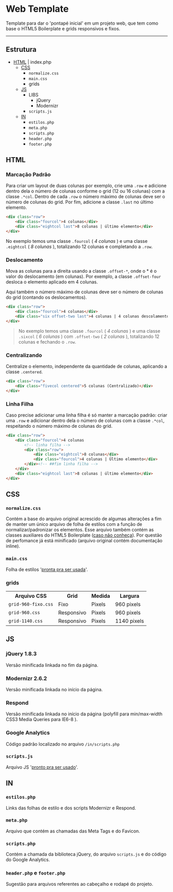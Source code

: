 # Web Template

Template para dar o 'pontapé inicial' em um projeto web, que tem como base o HTML5 Boilerplate e grids responsivos e fixos.

****

## Estrutura

* [HTML](https://github.com/a2comunicacao/template-web#html) | index.php
	* [CSS](https://github.com/a2comunicacao/template-web#css)
		* `normalize.css`
		* `main.css`
		* grids
	* [JS](https://github.com/a2comunicacao/template-web#js)
		* LIBS
			* jQuery
			* Modernizr
		* `scripts.js`
	* [IN](https://github.com/a2comunicacao/template-web#in)
		* `estilos.php`
		* `meta.php`
		* `scripts.php`
		* `header.php`
		* `footer.php`

## HTML

### Marcação Padrão

Para criar um layout de duas colunas por exemplo, crie uma `.row` e adicione dentro dela o número de colunas conforme o grid (12 ou 16 colunas) com a classe `.*col`. Dentro de cada `.row` o número máximo de colunas deve ser o número de colunas do grid.
Por fim, adicione a classe `.last` no último elemento.

```html
<div class="row">
	<div class="fourcol">4 colunas</div>
	<div class="eightcol last">8 colunas | último elemento</div>
</div>
```
No exemplo temos uma classe `.fourcol` ( *4 colunas* ) e uma classe `.eightcol` ( *8 colunas* ), totalizando 12 colunas e completando a `.row`.

### Deslocamento

Mova as colunas para a direita usando a classe `.offset-*`, onde o * é o valor do deslocamento (em colunas). Por exemplo, a classe `.offset-four` desloca o elemento aplicado em 4 colunas.

Aqui também o número máximo de colunas deve ser o número de colunas do grid (contando os deslocamentos).

```html
<div class="row">
	<div class="fourcol">4 colunas</div>
	<div class="six offset-two last">4 colunas | 4 colunas descolamento | último elemento</div>
</div>
```

> No exemplo temos uma classe `.fourcol` ( *4 colunas* ) e uma classe `.sixcol` ( *6 colunas* ) com `.offset-two` ( *2 colunas* ), totalizando 12 colunas e fechando o `.row`.

### Centralizando

Centralize o elemento, independente da quantidade de colunas, aplicando a classe `.centered`. 

```html
<div class="row">
	<div class="fivecol centered">5 colunas (Centralizado)</div>
</div>
```

### Linha Filha

Caso precise adicionar uma linha filha é só manter a marcação padrão: criar uma `.row` e adicionar dentro dela o número de colunas com a classe `.*col`, respeitando o número máximo de colunas do grid. 

```html
<div class="row">
	<div class="fourcol">4 colunas
		<!-- linha filha -->
		<div class="row">
			<div class="eightcol">8 colunas</div>
			<div class="fourcol">4 colunas | Último elemento</div>
		</div><!-- ##fim linha filha -->
	</div>
	<div class="eightcol last">8 colunas | último elemento</div>
</div>
```

## CSS

### `normalize.css`

Contém a base do arquivo original acrescido de algumas alterações a fim de manter um único arquivo de folha de estilos com a função de normalizar/padronizar os elementos. Esse arquivo também contém as classes auxiliares do HTML5 Boilerplate ([caso não conheça](https://github.com/h5bp/html5-boilerplate/blob/master/doc/css.md#common-helpers)). Por questão de perfomance já está minificado (arquivo original contém documentação inline).

### `main.css`

Folha de estilos '[pronta pra ser usada](http://img9.imageshack.us/img9/9097/coronell.jpg)'.

### grids

<table>
	<tr>
		<th>Arquivo CSS</th>
		<th>Grid</th>
		<th>Medida</th>
		<th>Largura</th>
	</tr>
	<tr>
		<td><code>grid-960-fixo.css</code></td>
		<td>Fixo</td>
		<td>Pixels</td>
		<td>960 pixels</td>
	</tr>
	<tr>
		<td><code>grid-960.css</code></td>
		<td>Responsivo</td>
		<td>Pixels</td>
		<td>960 pixels</td>
	</tr>
	<tr>
		<td><code>grid-1140.css</code></td>
		<td>Responsivo</td>
		<td>Pixels</td>
		<td>1140 pixels</td>
	</tr>
</table>

## JS

### jQuery 1.8.3

Versão minificada linkada no fim da página.

### Modernizr 2.6.2

Versão minificada linkada no início da página.

### Respond

Versão minificada linkada no início da página (polyfill para min/max-width CSS3 Media Queries para IE6-8 ).

### Google Analytics

Código padrão localizado no arquivo `/in/scripts.php`

### `scripts.js`

Arquivo JS '[pronto pra ser usado](http://img855.imageshack.us/img855/2449/coronel2.jpg)'.

## IN

### `estilos.php`

Links das folhas de estilo e dos scripts Modernizr e Respond.

### `meta.php`

Arquivo que contém as chamadas das Meta Tags e do Favicon.

### `scripts.php`

Contém a chamada da biblioteca jQuery, do arquivo `scripts.js` e do código do Google Analytics.

### `header.php` e `footer.php`

Sugestão para arquivos referentes ao cabeçalho e rodapé do projeto.

